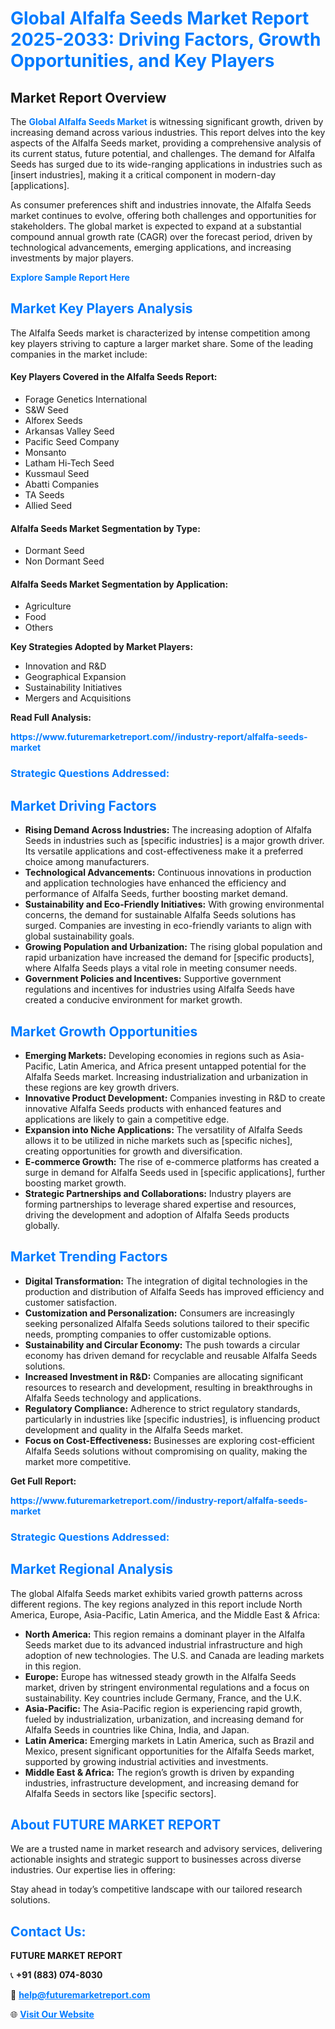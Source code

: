 <h1 style="color: #007BFF;">Global Alfalfa Seeds Market Report 2025-2033: Driving Factors, Growth Opportunities, and Key Players</h1>

<section id="overview">
<h2>Market Report Overview</h2>
<p>The <a href="https://www.futuremarketreport.com//industry-report/alfalfa-seeds-market" style="color: #007BFF; text-decoration: none;"><strong>Global Alfalfa Seeds Market</strong></a> is witnessing significant growth, driven by increasing demand across various industries. This report delves into the key aspects of the Alfalfa Seeds market, providing a comprehensive analysis of its current status, future potential, and challenges. The demand for Alfalfa Seeds has surged due to its wide-ranging applications in industries such as [insert industries], making it a critical component in modern-day [applications].</p>
<p>As consumer preferences shift and industries innovate, the Alfalfa Seeds market continues to evolve, offering both challenges and opportunities for stakeholders. The global market is expected to expand at a substantial compound annual growth rate (CAGR) over the forecast period, driven by technological advancements, emerging applications, and increasing investments by major players.</p>
</section>

<section id="overview">
<p><a href="https://www.futuremarketreport.com//request-sample/reportId=55235" style="color: #007BFF; text-decoration: none;"><strong>Explore Sample Report Here</strong></a></p>
</section>

<section id="key-players">
<h2 style="color: #007BFF;">Market Key Players Analysis</h2>
<p>The Alfalfa Seeds market is characterized by intense competition among key players striving to capture a larger market share. Some of the leading companies in the market include:</p>
<h4>Key Players Covered in the Alfalfa Seeds Report:</h4>
<ul><li>Forage Genetics International</li><li>S&amp;W Seed</li><li>Alforex Seeds</li><li>Arkansas Valley Seed</li><li>Pacific Seed Company</li><li>Monsanto</li><li>Latham Hi-Tech Seed</li><li>Kussmaul Seed</li><li>Abatti Companies</li><li>TA Seeds</li><li>Allied Seed</li></ul>
<h4>Alfalfa Seeds Market Segmentation by Type:</h4>
<ul><li>Dormant Seed</li><li>Non Dormant Seed</li></ul>

<h4>Alfalfa Seeds Market Segmentation by Application:</h4>
<ul><li>Agriculture</li><li>Food</li><li>Others</li></ul>
<p><strong>Key Strategies Adopted by Market Players:</strong></p>
<ul>
<li>Innovation and R&D</li>
<li>Geographical Expansion</li>
<li>Sustainability Initiatives</li>
<li>Mergers and Acquisitions</li>
</ul>
</section>

<section>
<p><strong>Read Full Analysis: </strong></p><a href="https://www.futuremarketreport.com//industry-report/alfalfa-seeds-market" style="color: #007BFF; text-decoration: none;"><strong>https://www.futuremarketreport.com//industry-report/alfalfa-seeds-market</strong></a>
<h3 style="color: #007BFF;">Strategic Questions Addressed:</h3>
</section>

<section id="driving-factors">
<h2 style="color: #007BFF;">Market Driving Factors</h2>
<ul>
<li><strong>Rising Demand Across Industries:</strong> The increasing adoption of Alfalfa Seeds in industries such as [specific industries] is a major growth driver. Its versatile applications and cost-effectiveness make it a preferred choice among manufacturers.</li>
<li><strong>Technological Advancements:</strong> Continuous innovations in production and application technologies have enhanced the efficiency and performance of Alfalfa Seeds, further boosting market demand.</li>
<li><strong>Sustainability and Eco-Friendly Initiatives:</strong> With growing environmental concerns, the demand for sustainable Alfalfa Seeds solutions has surged. Companies are investing in eco-friendly variants to align with global sustainability goals.</li>
<li><strong>Growing Population and Urbanization:</strong> The rising global population and rapid urbanization have increased the demand for [specific products], where Alfalfa Seeds plays a vital role in meeting consumer needs.</li>
<li><strong>Government Policies and Incentives:</strong> Supportive government regulations and incentives for industries using Alfalfa Seeds have created a conducive environment for market growth.</li>
</ul>
</section>

<section id="growth-opportunities">
<h2 style="color: #007BFF;">Market Growth Opportunities</h2>
<ul>
<li><strong>Emerging Markets:</strong> Developing economies in regions such as Asia-Pacific, Latin America, and Africa present untapped potential for the Alfalfa Seeds market. Increasing industrialization and urbanization in these regions are key growth drivers.</li>
<li><strong>Innovative Product Development:</strong> Companies investing in R&D to create innovative Alfalfa Seeds products with enhanced features and applications are likely to gain a competitive edge.</li>
<li><strong>Expansion into Niche Applications:</strong> The versatility of Alfalfa Seeds allows it to be utilized in niche markets such as [specific niches], creating opportunities for growth and diversification.</li>
<li><strong>E-commerce Growth:</strong> The rise of e-commerce platforms has created a surge in demand for Alfalfa Seeds used in [specific applications], further boosting market growth.</li>
<li><strong>Strategic Partnerships and Collaborations:</strong> Industry players are forming partnerships to leverage shared expertise and resources, driving the development and adoption of Alfalfa Seeds products globally.</li>
</ul>
</section>

<section id="trending-factors">
<h2 style="color: #007BFF;">Market Trending Factors</h2>
<ul>
<li><strong>Digital Transformation:</strong> The integration of digital technologies in the production and distribution of Alfalfa Seeds has improved efficiency and customer satisfaction.</li>
<li><strong>Customization and Personalization:</strong> Consumers are increasingly seeking personalized Alfalfa Seeds solutions tailored to their specific needs, prompting companies to offer customizable options.</li>
<li><strong>Sustainability and Circular Economy:</strong> The push towards a circular economy has driven demand for recyclable and reusable Alfalfa Seeds solutions.</li>
<li><strong>Increased Investment in R&D:</strong> Companies are allocating significant resources to research and development, resulting in breakthroughs in Alfalfa Seeds technology and applications.</li>
<li><strong>Regulatory Compliance:</strong> Adherence to strict regulatory standards, particularly in industries like [specific industries], is influencing product development and quality in the Alfalfa Seeds market.</li>
<li><strong>Focus on Cost-Effectiveness:</strong> Businesses are exploring cost-efficient Alfalfa Seeds solutions without compromising on quality, making the market more competitive.</li>
</ul>
</section>

<section>
<p><strong>Get Full Report: </strong></p><a href="https://www.futuremarketreport.com//industry-report/alfalfa-seeds-market" style="color: #007BFF; text-decoration: none;"><strong>https://www.futuremarketreport.com//industry-report/alfalfa-seeds-market</strong></a>
<h3 style="color: #007BFF;">Strategic Questions Addressed:</h3>
</section>


<section id="regional-analysis">
<h2 style="color: #007BFF;">Market Regional Analysis</h2>
<p>The global Alfalfa Seeds market exhibits varied growth patterns across different regions. The key regions analyzed in this report include North America, Europe, Asia-Pacific, Latin America, and the Middle East & Africa:</p>
<ul>
<li><strong>North America:</strong> This region remains a dominant player in the Alfalfa Seeds market due to its advanced industrial infrastructure and high adoption of new technologies. The U.S. and Canada are leading markets in this region.</li>
<li><strong>Europe:</strong> Europe has witnessed steady growth in the Alfalfa Seeds market, driven by stringent environmental regulations and a focus on sustainability. Key countries include Germany, France, and the U.K.</li>
<li><strong>Asia-Pacific:</strong> The Asia-Pacific region is experiencing rapid growth, fueled by industrialization, urbanization, and increasing demand for Alfalfa Seeds in countries like China, India, and Japan.</li>
<li><strong>Latin America:</strong> Emerging markets in Latin America, such as Brazil and Mexico, present significant opportunities for the Alfalfa Seeds market, supported by growing industrial activities and investments.</li>
<li><strong>Middle East & Africa:</strong> The region’s growth is driven by expanding industries, infrastructure development, and increasing demand for Alfalfa Seeds in sectors like [specific sectors].</li>
</ul>
</section>

<footer>
<h2 style="color: #007BFF;">About FUTURE MARKET REPORT</h2>
<p>We are a trusted name in market research and advisory services, delivering actionable insights and strategic support to businesses across diverse industries. Our expertise lies in offering:</p>

<p>Stay ahead in today’s competitive landscape with our tailored research solutions.</p>

<h2 style="color: #007BFF;">Contact Us:</h2>
<p><strong>FUTURE MARKET REPORT</strong></p>
<p>📞 <strong>+91 (883) 074-8030</strong></p>
<p>📧 <strong><a href="mailto:help@futuremarketreport.com" style="color: #007BFF;">help@futuremarketreport.com</a></strong></p>
<p>🌐 <strong><a href="https://www.futuremarketreport.com/" style="color: #007BFF;">Visit Our Website</a></strong></p>
</footer>